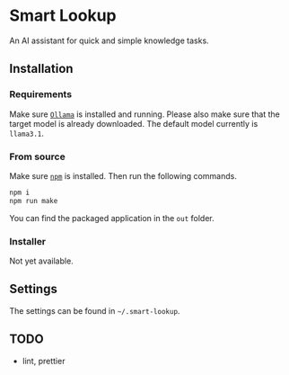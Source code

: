 # Smart Lookup

An AI assistant for quick and simple knowledge tasks.

## Installation

### Requirements

Make sure [`Ollama`](https://ollama.com) is installed and running.
Please also make sure that the target model is already downloaded. The default model currently is `llama3.1`.

### From source

Make sure [`npm`](https://nodejs.org) is installed.
Then run the following commands.

```bash
npm i
npm run make
```

You can find the packaged application in the `out` folder.

### Installer

Not yet available.

## Settings

The settings can be found in `~/.smart-lookup`.

## TODO

- lint, prettier
